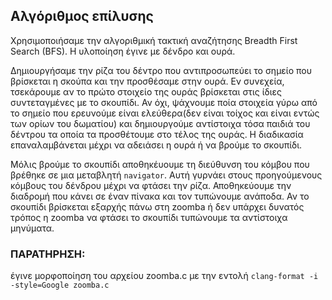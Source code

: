 ## Αλγόριθμος επίλυσης

Χρησιμοποιήσαμε την αλγοριθμική τακτική αναζήτησης Breadth First Search (BFS). Η υλοποίηση έγινε με δένδρο και ουρά.

Δημιουργήσαμε την ρίζα του δέντρο που αντιπροσωπεύει το σημείο που βρίσκεται η σκούπα και την προσθέσαμε στην ουρά.
Εν συνεχεία, τσεκάρουμε αν το πρώτο στοιχείο της ουράς βρίσκεται στις ίδιες συντεταγμένες με το σκουπίδι. Αν όχι, ψάχνουμε ποία στοιχεία γύρω από το σημείο που ερευνούμε 
είναι ελεύθερα(δεν είναι τοίχος και είναι εντώς των ορίων του δωματίου) και δημιουργούμε αντίστοιχα τόσα παιδιά του δέντρου τα οποία τα προσθέτουμε στο τέλος της ουράς.
Η διαδικασία επαναλαμβάνεται μέχρι να αδειάσει η ουρά ή να βρούμε το σκουπίδι.

Μόλις βρούμε το σκουπίδι αποθηκέυουμε τη διεύθυνση του κόμβου που βρέθηκε σε μια μεταβλητή ```navigator```. Αυτή γυρνάει στους προηγούμενους κόμβους του δένδρου μέχρι να φτάσει την ρίζα. Αποθηκεύουμε την διαδρομή που κάνει σε έναν πίνακα και τον τυπώνουμε ανάποδα. 
Αν το σκουπίδι βρίσκεται εξαρχής πάνω στη zoomba ή δεν υπάρχει δυνατός τρόπος η zoomba να φτάσει το σκουπίδι τυπώνουμε τα αντίστοιχα μηνύματα.

### ΠΑΡΑΤΗΡΗΣΗ:
έγινε μορφοποίηση του αρχείου zoomba.c με την εντολή ```clang-format -i -style=Google zoomba.c```